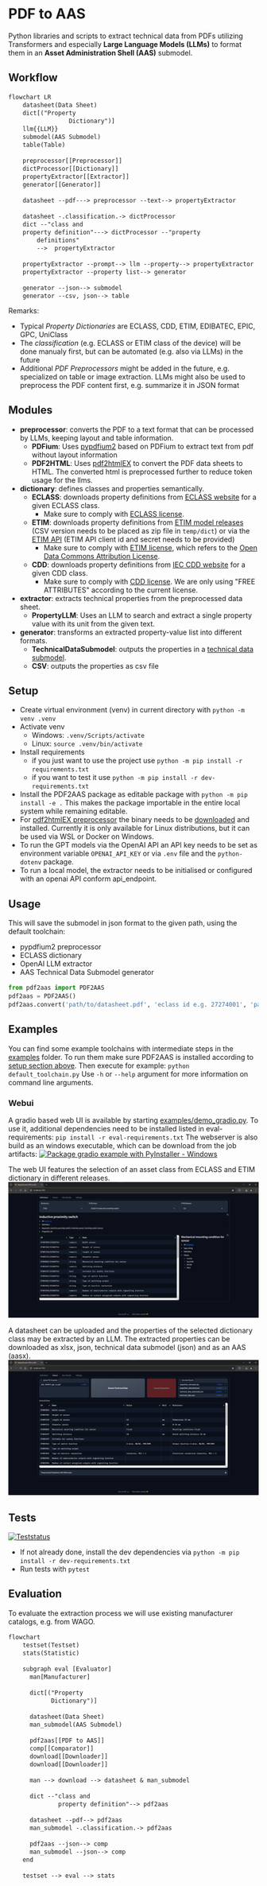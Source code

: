 # PDF to AAS

Python libraries and scripts to extract technical data from PDFs utilizing Transformers and especially **Large Language Models (LLMs)** to format them in an **Asset Administration Shell (AAS)** submodel.

## Workflow

```mermaid
flowchart LR
    datasheet(Data Sheet)
    dict[("Property 
                 Dictionary")]
    llm{{LLM}}
    submodel(AAS Submodel)
    table(Table)

    preprocessor[[Preprocessor]]
    dictProcessor[[Dictionary]]
    propertyExtractor[[Extractor]]
    generator[[Generator]]

    datasheet --pdf---> preprocessor --text--> propertyExtractor

    datasheet -.classification.-> dictProcessor
    dict --"class and
    property definition"---> dictProcessor --"property 
        definitions"
        -->  propertyExtractor

    propertyExtractor --prompt--> llm --property--> propertyExtractor
    propertyExtractor --property list--> generator

    generator --json--> submodel
    generator --csv, json--> table
```

Remarks:

* Typical *Property Dictionaries* are ECLASS, CDD, ETIM, EDIBATEC, EPIC, GPC, UniClass
* The *classification* (e.g. ECLASS or ETIM class of the device) will be done manualy first, but can be automated (e.g. also via LLMs) in the future
* Additional *PDF Preprocessors* might be added in the future, e.g. specialized on table or image extraction.
LLMs might also be used to preprocess the PDF content first, e.g. summarize it in JSON format

## Modules

* **preprocessor**: converts the PDF to a text format that can be processed by LLMs, keeping layout and table information.
  * **PDFium**: Uses [pypdfium2](https://github.com/pypdfium2-team/pypdfium2) based on PDFium to extract text from pdf without layout information
  * **PDF2HTML**: Uses [pdf2htmlEX](https://github.com/pdf2htmlEX/pdf2htmlEX) to convert the PDF data sheets to HTML.
    The converted html is preprocessed further to reduce token usage for the llms.
* **dictionary**: defines classes and properties semantically.
  * **ECLASS**: downloads property definitions from [ECLASS website](https://eclass.eu/en/eclass-standard/search-content) for a given ECLASS class.
    * Make sure to comply with [ECLASS license](https://eclass.eu/en/eclass-standard/licenses).
  * **ETIM**: downloads property definitions from [ETIM model releases](https://www.etim-international.com/downloads/?_sft_downloadcategory=model-releases&_sft_language=etim-english&_sft_format=csv&_sft_unit=metric) (CSV version needs to be placed as zip file in `temp/dict`) or via the [ETIM API](https://etimapi.etim-international.com/) (ETIM API client id and secret needs to be provided)
    * Make sure to comply with [ETIM license](https://www.etim-international.com/classification/license-info/), which refers to the [Open Data Commons Attribution License](https://opendatacommons.org/licenses/by/1.0/).
  * **CDD**: downloads property definitions from [IEC CDD website](https://cdd.iec.ch/) for a given CDD class.
    * Make sure to comply with [CDD license](https://cdd.iec.ch/cdd/iec62683/iec62683.nsf/License?openPage). We are only using "FREE ATTRIBUTES" according to the current license.
* **extractor**: extracts technical properties from the preprocessed data sheet.
  * **PropertyLLM**: Uses an LLM to search and extract a single property value with its unit from the given text.
* **generator**: transforms an extracted property-value list into different formats.
  * **TechnicalDataSubmodel**: outputs the properties in a [technical data submodel](https://github.com/admin-shell-io/submodel-templates/tree/main/published/Technical_Data/1/2).
  * **CSV**: outputs the properties as csv file

## Setup

* Create virtual environment (venv) in current directory with `python -m venv .venv`
* Activate venv
  * Windows: `.venv/Scripts/activate`
  * Linux: `source .venv/bin/activate`
* Install requirements
  * if you just want to use the project use `python -m pip install -r requirements.txt`
  * if you want to test it use `python -m pip install -r dev-requirements.txt`
* Install the PDF2AAS package as editable package with `python -m pip install -e .` This makes the package importable in the entire local system while remaining editable.
* For [pdf2htmlEX preprocessor](pdf2aas/preprocessor/pdf2htmlEX.py) the binary needs to be [downloaded](https://github.com/pdf2htmlEX/pdf2htmlEX/wiki/Download) and installed. Currently it is only available for Linux distributions, but it can be used via WSL or Docker on Windows.
* To run the GPT models via the OpenAI API an API key needs to be set as environment variable `OPENAI_API_KEY` or via `.env` file and the `python-dotenv` package.
* To run a local model, the extractor needs to be initialised or configured with an openai API conform api_endpoint.

## Usage

This will save the submodel in json format to the given path, using the default toolchain:

* pypdfium2 preprocessor
* ECLASS dictionary
* OpenAI LLM extractor
* AAS Technical Data Submodel generator

```py
from pdf2aas import PDF2AAS
pdf2aas = PDF2AAS()
pdf2aas.convert('path/to/datasheet.pdf', 'eclass id e.g. 27274001', 'path/to/submodel.json')
```

## Examples

You can find some example toolchains with intermediate steps in the [examples](examples/) folder.
To run them make sure PDF2AAS is installed according to [setup section above](#setup).
Then execute for example: `python default_toolchain.py`
Use `-h` or `--help` argument for more information on command line arguments.

### Webui

A gradio based web UI is available by starting [examples/demo_gradio.py]().
To use it, additional dependencies need to be installed listed in eval-requirements: `pip install -r eval-requirements.txt`
The webserver is also build as an windows executable, which can be download from the job artifacts: [![Package gradio example with PyInstaller - Windows](https://github.com/JGrothoff/pdf-to-aas/actions/workflows/pyinstaller-demo-gradio-win.yml/badge.svg?branch=main)](https://github.com/JGrothoff/pdf-to-aas/actions/workflows/pyinstaller-demo-gradio-win.yml)

The web UI features the selection of an asset class from ECLASS and ETIM dictionary in different releases.
![Screenshot of the webui showing the tab where definitions (Dictionary, Release and Class) are selected](doc/example_webui_definitions.png)

A datasheet can be uploaded and the properties of the selected dictionary class may be extracted by an LLM.
The extracted properties can be downloaded as xlsx, json, technical data submodel (json) and as an AAS (aasx).
![Screenshot of the webui showing the tab where the PDF is uploaded and extracted values are presented and results can be downloaded.](doc/example_webui_extract.png)

## Tests

[![Teststatus](https://github.com/JGrothoff/pdf-to-aas/actions/workflows/test.yml/badge.svg)](https://github.com/JGrothoff/pdf-to-aas/actions/workflows/test.yml)

* If not already done, install the dev dependencies via `python -m pip install -r dev-requirements.txt`
* Run tests with `pytest`

## Evaluation

To evaluate the extraction process we will use existing manufacturer catalogs, e.g. from WAGO.

```mermaid
flowchart
    testset(Testset)
    stats(Statistic)

    subgraph eval [Evaluator]
      man[Manufacturer]
      
      dict[("Property
            Dictionary")]

      datasheet(Data Sheet)
      man_submodel(AAS Submodel)

      pdf2aas[[PDF to AAS]]
      comp[[Comparator]]
      download[[Downloader]]
      download[[Downloader]]

      man --> download --> datasheet & man_submodel

      dict --"class and
              property definition"--> pdf2aas

      datasheet --pdf--> pdf2aas
      man_submodel -.classification.-> pdf2aas
      
      pdf2aas --json--> comp
      man_submodel --json--> comp
    end
    
    testset --> eval --> stats
```
